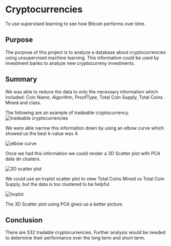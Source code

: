 # Cryptocurrencies
To use supervised learning to see how Bitcoin performs over time.

## Purpose
The purpose of this project is to analyze a database about cryptocurrencies using unsupervised machine learning. This information could be used by investment banks to analyze new cryptocurreny investments. 

## Summary 
We was able to reduce the data to only the necessary information which included: Coin Name, Algorithm, ProofType, Total Coin Supply, Total Coins Mined and class. 

The following are an example of tradeable cryptocurrency.
![tradeable cryptocurrencies](https://user-images.githubusercontent.com/96890065/175758049-e54ac377-daac-45ed-8a8e-b6050e15c9e9.JPG)

We were able narrow this information down by using an elbow curve which showed us the best k-value was 4. 

![elbow curve](https://user-images.githubusercontent.com/96890065/175758071-184e197e-54bd-4c60-9d69-3f3d244fabe6.JPG)

Once we had this information we could render a 3D Scatter plot with PCA data dn clusters. 

![3D scatter plot](https://user-images.githubusercontent.com/96890065/175758094-deac8654-2183-481f-8f5e-062d5c0e13be.JPG)

We could use an hvplot scatter plot to view Total Coins Mined vs Total Coin Supply, but the data is too clustered to be helpful. 

![hvplot](https://user-images.githubusercontent.com/96890065/175758114-bb514e04-01ab-4b9f-9d4e-38dbc25f15c4.JPG)

The 3D Scatter plot using PCA gives us a better picture.

## Conclusion
There are 532 tradable cryptocurrencies.  Further analysis would be needed to determine their performance over the long term and short term. 
